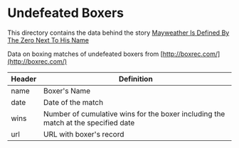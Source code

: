 # Undefeated Boxers

This directory contains the data behind the story [Mayweather Is Defined By The Zero Next To His Name](https://fivethirtyeight.com/features/mayweather-is-defined-by-the-zero-next-to-his-name/)

Data on boxing matches of undefeated boxers from [http://boxrec.com/](http://boxrec.com/)

Header | Definition
-------|------------
name | Boxer's Name
date | Date of the match
wins | Number of cumulative wins for the boxer including the match at the specified date
url | URL with boxer's record
